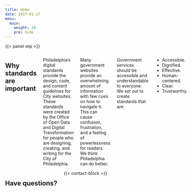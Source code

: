 ```yaml
---
title: Home
date: 2017-01-27
menu:
  main:
    weight: 10
    pre: hide
---
```

{{< panel wip >}}

<div class="row">
<div class="columns medium-16">
<h2 class="contrast">Why standards are important</h1>
<p>Philadelphia’s digital standards provide the design, code, and content guidelines for City websites. These standards were created by the Office of Open Data and Digital Transformation for people who are designing, creating, and writing for the City of Philadelphia. </p>

<p>Many government websites provide an overwhelming amount of information with few cues on how to navigate it. This can cause confusion, frustration, and a feeling of powerlessness for readers. We think Philadelphia can do better.</p>

<p>Government services should be accessible and understandable to everyone. We set out to create standards that are:</p>

<ul>
  <li>Accessible.</li>
  <li>Dignified.</li>
  <li>Effective.</li>
  <li>Human-centered.</li>
  <li>Clear.</li>
  <li>Trustworthy.</li>
</ul>

</div>
<div class="columns medium-8">
<h2 class="contrast">Have questions?</h1>
{{< contact-block >}}
</div>
</div>
